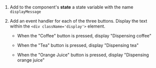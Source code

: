 1. Add to the component's **state** a state variable with the name `displayMessage`

2. Add an event handler for each of the three buttons. Display the text within the `<div className='display'>` element.

   * When the "Coffee" button is pressed,
   display "Dispensing coffee"

   * When the "Tea" button is pressed,
   display "Dispensing tea"

   * When the "Orange Juice" button is pressed, display "Dispensing orange juice"
